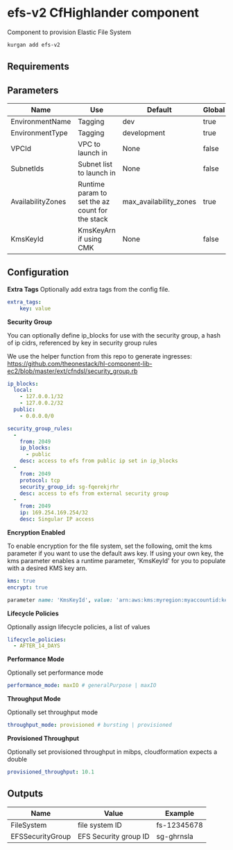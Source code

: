 # efs-v2 CfHighlander component

Component to provision Elastic File System

```bash
kurgan add efs-v2
```


## Requirements

## Parameters

| Name | Use | Default | Global | Type | Allowed Values |
| ---- | --- | ------- | ------ | ---- | -------------- |
| EnvironmentName | Tagging | dev | true | string
| EnvironmentType | Tagging | development | true | string | ['development','production']
| VPCId | VPC to launch in |None | false | AWS::EC2::VPC::Id
| SubnetIds | Subnet list to launch in |None | false | List<\/AWS::EC2::Subnet::Id>
| AvailabilityZones | Runtime param to set the az count for the stack |max_availability_zones | true | String
| KmsKeyId | KmsKeyArn if using CMK |None | false | String

## Configuration


**Extra Tags**
Optionally add extra tags from the config file.
```yaml
extra_tags:
    key: value
```

**Security Group**

You can optionally define ip_blocks for use with the security group, a hash of ip cidrs, referenced by key in security group rules

We use the helper function from this repo to generate ingresses:
https://github.com/theonestack/hl-component-lib-ec2/blob/master/ext/cfndsl/security_group.rb

```yaml
ip_blocks:
  local:
    - 127.0.0.1/32
    - 127.0.0.2/32
  public:
    - 0.0.0.0/0
```
```yaml
security_group_rules:
  -
    from: 2049
    ip_blocks:
      - public
    desc: access to efs from public ip set in ip_blocks
  -
    from: 2049
    protocol: tcp
    security_group_id: sg-fqerekjrhr
    desc: access to efs from external security group
  -
    from: 2049
    ip: 169.254.169.254/32
    desc: Singular IP access
```

**Encryption Enabled**

To enable encryption for the file system, set the following, omit the kms parameter if you want to use the default aws key. If using your own key, the kms parameter enables a runtime parameter, 'KmsKeyId' for you to populate with a desired KMS key arn.

```yaml
kms: true
encrypt: true
```

```ruby
parameter name: 'KmsKeyId', value: 'arn:aws:kms:myregion:myaccountid:key/mykeyid'
```

**Lifecycle Policies**

Optionally assign lifecycle policies, a list of values
```yaml
lifecycle_policies:
  - AFTER_14_DAYS
```

**Performance Mode**

Optionally set performance mode
```yaml
performance_mode: maxIO # generalPurpose | maxIO
```

**Throughput Mode**

Optionally set throughput mode
```yaml
throughput_mode: provisioned # bursting | provisioned
```

**Provisioned Throughput**

Optionally set provisioned throughput in mibps, cloudformation expects a double
```yaml
provisioned_throughput: 10.1
```


## Outputs
| Name | Value| Example
| ---- | --- |-------|
| FileSystem | file system ID | fs-12345678
| EFSSecurityGroup | EFS Security group ID | sg-ghrnsla